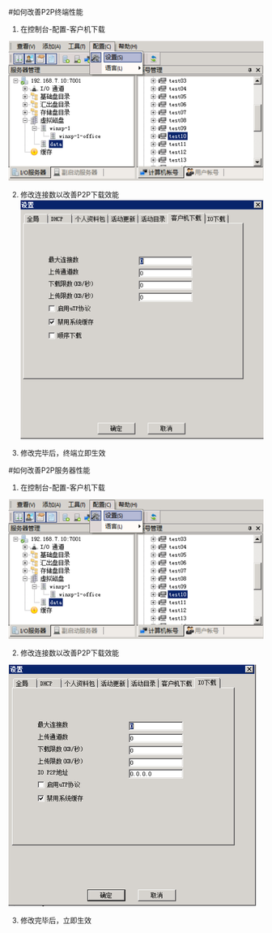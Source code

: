 #如何改善P2P终端性能

1. 在控制台-配置-客户机下载

![](/assets/111-1.png)

2.  修改连接数以改善P2P下载效能
![](/assets/112-1.png)

3.  修改完毕后，终端立即生效




#如何改善P2P服务器性能



1. 在控制台-配置-客户机下载



![](/assets/111-1.png)



2. 修改连接数以改善P2P下载效能

![](/assets/112-2.png)



3. 修改完毕后，立即生效



